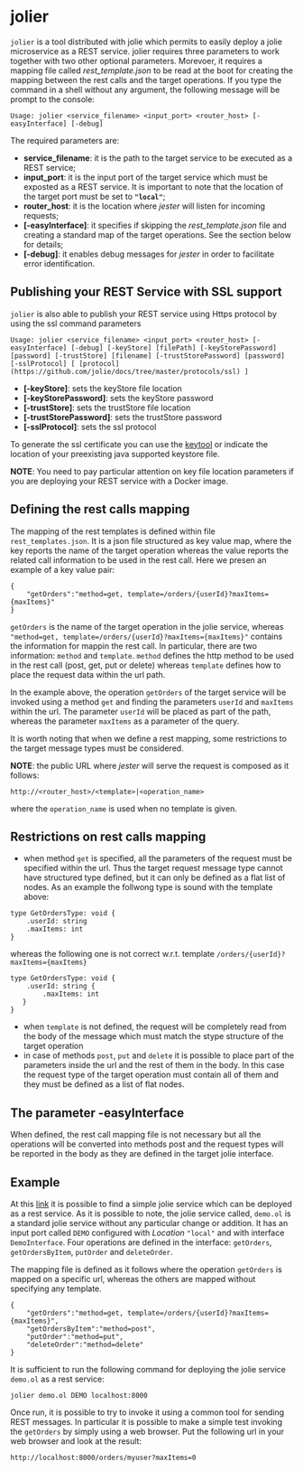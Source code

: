 # jolier
`jolier` is a tool distributed with jolie which permits to easily deploy a jolie microservice as a REST service. jolier requires three parameters to work together with two other optional parameters. Morevoer, it requires a mapping file called _rest_template.json_ to be read at the boot for creating the mapping between the rest calls and the target operations. If you type the command in a shell without any argument, the following message will be prompt to the console:
```
Usage: jolier <service_filename> <input_port> <router_host> [-easyInterface] [-debug] 
```

The required parameters are:
* **service_filename**: it is the path to the target service to be executed as a REST service;
* **input_port**: it is the input port of the target service which must be exposted as a REST service. It is important to note that the location of the target port must be set to **`"local"`**;
* **router_host**: it is the location where _jester_ will listen for incoming requests;
* **[-easyInterface]**: it specifies if skipping the _rest_template.json_ file and creating a standard map of the target operations. See the section below for details;
* **[-debug]**: it enables debug messages for _jester_ in order to facilitate error identification.

## Publishing your REST Service with SSL support

`jolier` is also able to publish your REST service using Https protocol by using the ssl command parameters

```
Usage: jolier <service_filename> <input_port> <router_host> [-easyInterface] [-debug] [-keyStore] [filePath] [-keyStorePassword] [password] [-trustStore] [filename] [-trustStorePassword] [password] [-sslProtocol] [ [protocol](https://github.com/jolie/docs/tree/master/protocols/ssl) ]
```

* **[-keyStore]**: sets the keyStore file location
* **[-keyStorePassword]**: sets the keyStore password
* **[-trustStore]**: sets the trustStore file  location
* **[-trustStorePassword]**: sets the trustStore password
* **[-sslProtocol]**: sets the ssl protocol

To generate the ssl certificate you can use the [keytool](https://docs.oracle.com/javase/6/docs/technotes/tools/windows/keytool.html) or indicate the location of your preexisting java supported keystore file.

**NOTE**: You need to pay particular attention on key file location parameters if you are deploying your REST service with a Docker image.  


## Defining the rest calls mapping
The mapping of the rest templates is defined within file `rest_templates.json`. It is a json file structured as key value map, where the key reports the name of the target operation whereas the value reports the related call information to be used in the rest call. Here we presen an example of a key value pair:

```
{
    "getOrders":"method=get, template=/orders/{userId}?maxItems={maxItems}"
}
```
`getOrders` is the name of the target operation in the jolie service, whereas `"method=get, template=/orders/{userId}?maxItems={maxItems}"` contains the information for mappin the rest call. In particular, there are two information: `method` and `template`. `method` defines the http method to be used in the rest call (post, get, put or delete) whereas `template` defines how to place the request data within the url path.

In the example above, the operation `getOrders` of the target service will be invoked using a method `get` and finding the parameters `userId` and `maxItems` within the url. The parameter `userId` will be placed as part of the path, whereas the parameter `maxItems` as a parameter of the query.

It is worth noting that when we define a rest mapping, some restrictions to the target message types must be considered.

**NOTE**: the public URL where _jester_ will serve the request is composed as it follows:
```
http://<router_host>/<template>|<operation_name>
```
where the `operation_name` is used when no template is given.

## Restrictions on rest calls mapping
* when method `get` is specified, all the parameters of the request must be specified within the url. Thus the target request message type cannot have structured type defined, but it can only be defined as a flat list of nodes. As an example the follwong type is sound with the template above: 
```
type GetOrdersType: void {
    .userId: string
    .maxItems: int
} 
```
whereas the following one is not correct w.r.t. template `/orders/{userId}?maxItems={maxItems}`
```
type GetOrdersType: void {
    .userId: string {
        .maxItems: int
   }
}
```
* when `template` is not defined, the request will be completely read from the body of the message which must match the stype structure of the target operation
* in case of methods `post`, `put` and `delete` it is possible to place part of the parameters inside the url and the rest of them in the body. In this case the request type of the target operation must contain all of them and they must be defined as a list of flat nodes.

## The parameter -easyInterface
When defined, the rest call mapping file is not necessary but all the operations will be converted into methods post and the request types will be reported in the body as they are defined in the target jolie interface.

## Example
At this [link](https://github.com/jolie/examples/tree/master/05_other_tools/03_jolier) it is possible to find a simple jolie service which can be deployed as a rest service. As it is possible to note, the jolie service called, `demo.ol` is a standard jolie service without any particular change or addition. It has an input port called `DEMO` configured with _Location_ `"local"` and with interface `DemoInterface`. Four operations are defined in the interface: `getOrders`, `getOrdersByItem`, `putOrder` and `deleteOrder`.

The mapping file is defined as it follows where the operation `getOrders` is mapped on a specific url, whereas the others are mapped without specifying any template.

```
{
    "getOrders":"method=get, template=/orders/{userId}?maxItems={maxItems}",
    "getOrdersByItem":"method=post",
    "putOrder":"method=put",
    "deleteOrder":"method=delete"
}
```
It is sufficient to run the following command for deploying the jolie service `demo.ol` as a rest service:
```
jolier demo.ol DEMO localhost:8000
```
Once run, it is possible to try to invoke it using a common tool for sending REST messages. In particular it is possible to make a simple test invoking the `getOrders` by simply using a web browser. Put the following url in your web browser and look at the result:
```
http://localhost:8000/orders/myuser?maxItems=0
```


